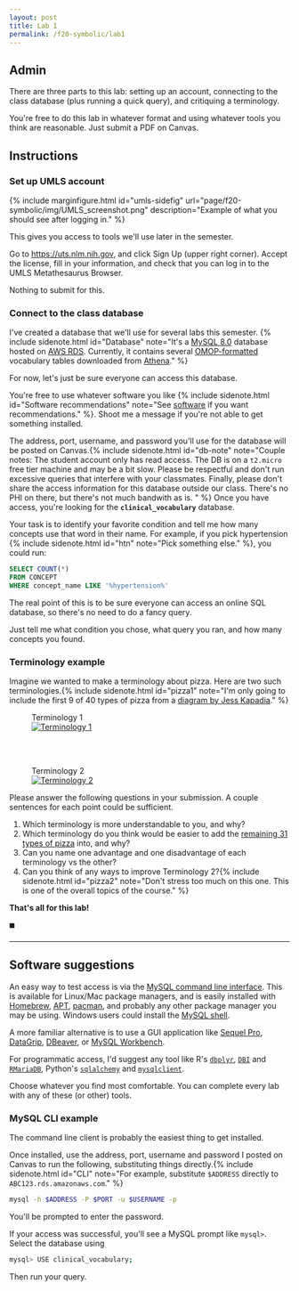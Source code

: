 ```yaml
---
layout: post
title: Lab 1
permalink: /f20-symbolic/lab1
---
```


## Admin

There are three parts to this lab: setting up an account, connecting to the class database (plus running a quick query), and critiquing a terminology.

You're free to do this lab in whatever format and using whatever tools you think are reasonable.
Just submit a PDF on Canvas.

## Instructions

### Set up UMLS account

{% include marginfigure.html id="umls-sidefig" url="page/f20-symbolic/img/UMLS_screenshot.png" description="Example of what you should see after logging in." %}

This gives you access to tools we'll use later in the semester.

Go to <https://uts.nlm.nih.gov>, and click Sign Up (upper right corner).
Accept the license, fill in your information, and check that you can log in to the UMLS Metathesaurus Browser.

Nothing to submit for this.

### Connect to the class database

I've created a database that we'll use for several labs this semester.
{% include sidenote.html id="Database" note="It's a [MySQL 8.0](https://dev.mysql.com/doc/refman/8.0/en/) database hosted on [AWS RDS](https://aws.amazon.com/rds/).
Currently, it contains several [OMOP-formatted](https://ohdsi.github.io/TheBookOfOhdsi/CommonDataModel.html) vocabulary tables downloaded from [Athena](https://athena.ohdsi.org/)." %}


For now, let's just be sure everyone can access this database.

You're free to use whatever software you like {% include sidenote.html id="Software recommendations" note="See [software](#software) if you want recommendations." %}.
Shoot me a message if you're not able to get something installed.

The address, port, username, and password you'll use for the database will be posted on Canvas.{% include sidenote.html id="db-note" note="Couple notes:
The student account only has read access.
The DB is on a `t2.micro` free tier machine and may be a bit slow.
Please be respectful and don't run excessive queries that interfere with your classmates.
Finally, please don't share the access information for this database outside our class.
There's no PHI on there, but there's not much bandwith as is.
" %}
Once you have access, you're looking for the **`clinical_vocabulary`** database.

<span class="newthought">Your task</span> is to identify your favorite condition and tell me how many concepts use that word in their name.
For example, if you pick hypertension {% include sidenote.html id="htn" note="Pick something else." %}, you could run:

```sql
SELECT COUNT(*)
FROM CONCEPT
WHERE concept_name LIKE '%hypertension%'
```

The real point of this is to be sure everyone can access an online SQL database, so there's no need to do a fancy query.

Just tell me what condition you chose, what query you ran, and how many concepts you found.



### Terminology example

<span class="newthought">Imagine we wanted</span> to make a terminology about pizza.
Here are two such terminologies.{% include sidenote.html id="pizza1" note="I'm only going to include the first 9 of 40 types of pizza from a [diagram by Jess Kapadia](https://www.foodrepublic.com/2015/11/18/have-you-tried-these-40-types-of-pizza/)." %}


<figure>
<figcaption>Terminology 1</figcaption>
<a href="/course-notes/page/f20-symbolic/img/pizza_01.png">
<img class="fullwidth" src="/course-notes/page/f20-symbolic/img/pizza_01.png" alt="Terminology 1" />
</a>
</figure>

<br><br>

<figure>
<figcaption>Terminology 2</figcaption>
<a href="/course-notes/page/f20-symbolic/img/pizza_02.png">
<img class="fullwidth" src="/course-notes/page/f20-symbolic/img/pizza_02.png" alt="Terminology 2" />
</a>
</figure>


Please answer the following questions in your submission.
A couple sentences for each point could be sufficient.

1. Which terminology is more understandable to you, and why?
2. Which terminology do you think would be easier to add the [remaining 31 types of pizza](https://www.foodrepublic.com/2015/11/18/have-you-tried-these-40-types-of-pizza/) into, and why?
3. Can you name one advantage and one disadvantage of each terminology vs the other?
4. Can you think of any ways to improve Terminology 2?{% include sidenote.html id="pizza2" note="Don't stress too much on this one. This is one of the overall topics of the course." %}

**That's all for this lab!**

◼️

---


## Software suggestions

An easy way to test access is via the [MySQL command line interface](https://dev.mysql.com/doc/refman/8.0/en/mysql.html).
This is available for Linux/Mac package managers, and is easily installed with [Homebrew](https://formulae.brew.sh/formula/mysql), [APT](https://dev.mysql.com/downloads/repo/apt/), [pacman](https://wiki.archlinux.org/index.php/MySQL), and probably any other package manager you may be using.
Windows users could install the [MySQL shell](https://dev.mysql.com/doc/mysql-shell/8.0/en/mysql-shell-install.html).

A more familiar alternative is to use a GUI application like [Sequel Pro](https://www.sequelpro.com/), [DataGrip](https://www.jetbrains.com/datagrip/), [DBeaver](https://dbeaver.io/), or [MySQL Workbench](https://www.mysql.com/products/workbench/).

For programmatic access, I'd suggest any tool like R's [`dbplyr`](https://dbplyr.tidyverse.org/index.html), [`DBI`](https://db.rstudio.com/dbi/) and [`RMariaDB`](https://rmariadb.r-dbi.org/), Python's [`sqlalchemy`](https://docs.sqlalchemy.org/en/13/dialects/mysql.html) and [`mysqlclient`](https://mysqlclient.readthedocs.io/).

Choose whatever you find most comfortable.
You can complete every lab with any of these (or other) tools.

### MySQL CLI example

The command line client is probably the easiest thing to get installed.

Once installed, use the address, port, username and password I posted on Canvas to run the following, substituting things directly.{% include sidenote.html id="CLI" note="For example, substitute `$ADDRESS` directly to `ABC123.rds.amazonaws.com`." %}

```bash
mysql -h $ADDRESS -P $PORT -u $USERNAME -p
```

You'll be prompted to enter the password.

If your access was successful, you'll see a MySQL prompt like `mysql>`.
Select the database using

```bash
mysql> USE clinical_vocabulary;
```

Then run your query.
